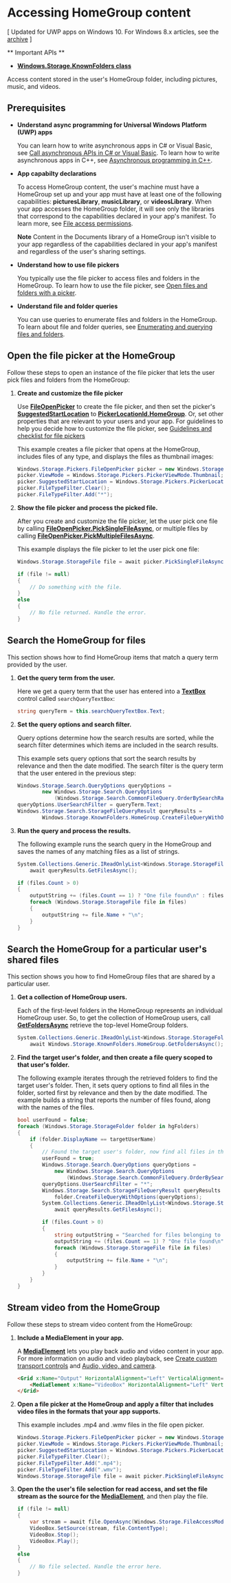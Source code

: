 # Accessing HomeGroup content

\[ Updated for UWP apps on Windows 10. For Windows 8.x articles, see the [archive](http://go.microsoft.com/fwlink/p/?linkid=619132) \]


** Important APIs **

-   [**Windows.Storage.KnownFolders class**](https://msdn.microsoft.com/library/windows/apps/br227151)

Access content stored in the user's HomeGroup folder, including pictures, music, and videos.

## Prerequisites

-   **Understand async programming for Universal Windows Platform (UWP) apps**

    You can learn how to write asynchronous apps in C\# or Visual Basic, see [Call asynchronous APIs in C\# or Visual Basic](https://msdn.microsoft.com/library/windows/apps/mt187337). To learn how to write asynchronous apps in C++, see [Asynchronous programming in C++](https://msdn.microsoft.com/library/windows/apps/mt187334).

-   **App capabilty declarations**

    To access HomeGroup content, the user's machine must have a HomeGroup set up and your app must have at least one of the following capabilities: **picturesLibrary**, **musicLibrary**, or **videosLibrary**. When your app accesses the HomeGroup folder, it will see only the libraries that correspond to the capabilities declared in your app's manifest. To learn more, see [File access permissions](file-access-permissions.md).

    **Note**  Content in the Documents library of a HomeGroup isn't visible to your app regardless of the capabilities declared in your app's manifest and regardless of the user's sharing settings.

     

-   **Understand how to use file pickers**

    You typically use the file picker to access files and folders in the HomeGroup. To learn how to use the file picker, see [Open files and folders with a picker](quickstart-using-file-and-folder-pickers.md).

-   **Understand file and folder queries**

    You can use queries to enumerate files and folders in the HomeGroup. To learn about file and folder queries, see [Enumerating and querying files and folders](quickstart-listing-files-and-folders.md).

## Open the file picker at the HomeGroup

Follow these steps to open an instance of the file picker that lets the user pick files and folders from the HomeGroup:

1.  **Create and customize the file picker**

    Use [**FileOpenPicker**](https://msdn.microsoft.com/library/windows/apps/br207847) to create the file picker, and then set the picker's [**SuggestedStartLocation**](https://msdn.microsoft.com/library/windows/apps/br207854) to [**PickerLocationId.HomeGroup**](https://msdn.microsoft.com/library/windows/apps/br207890). Or, set other properties that are relevant to your users and your app. For guidelines to help you decide how to customize the file picker, see [Guidelines and checklist for file pickers](https://msdn.microsoft.com/library/windows/apps/hh465182)

    This example creates a file picker that opens at the HomeGroup, includes files of any type, and displays the files as thumbnail images:
    ```csharp
    Windows.Storage.Pickers.FileOpenPicker picker = new Windows.Storage.Pickers.FileOpenPicker();
    picker.ViewMode = Windows.Storage.Pickers.PickerViewMode.Thumbnail;
    picker.SuggestedStartLocation = Windows.Storage.Pickers.PickerLocationId.HomeGroup;
    picker.FileTypeFilter.Clear();
    picker.FileTypeFilter.Add("*");
    ```
  
2.  **Show the file picker and process the picked file.**

    After you create and customize the file picker, let the user pick one file by calling [**FileOpenPicker.PickSingleFileAsync**](https://msdn.microsoft.com/library/windows/apps/jj635275), or multiple files by calling [**FileOpenPicker.PickMultipleFilesAsync**](https://msdn.microsoft.com/library/windows/apps/br207851).

    This example displays the file picker to let the user pick one file:
    ```csharp
    Windows.Storage.StorageFile file = await picker.PickSingleFileAsync();

    if (file != null)
    {
        // Do something with the file.
    }
    else
    {
        // No file returned. Handle the error.
    }   
    ```

## Search the HomeGroup for files

This section shows how to find HomeGroup items that match a query term provided by the user.

1.  **Get the query term from the user.**

    Here we get a query term that the user has entered into a [**TextBox**](https://msdn.microsoft.com/library/windows/apps/br209683) control called `searchQueryTextBox`:
    ```csharp
    string queryTerm = this.searchQueryTextBox.Text;    
    ```

2.  **Set the query options and search filter.**

    Query options determine how the search results are sorted, while the search filter determines which items are included in the search results.

    This example sets query options that sort the search results by relevance and then the date modified. The search filter is the query term that the user entered in the previous step:
    ```csharp
    Windows.Storage.Search.QueryOptions queryOptions = 
            new Windows.Storage.Search.QueryOptions
                (Windows.Storage.Search.CommonFileQuery.OrderBySearchRank, null);
    queryOptions.UserSearchFilter = queryTerm.Text;
    Windows.Storage.Search.StorageFileQueryResult queryResults = 
            Windows.Storage.KnownFolders.HomeGroup.CreateFileQueryWithOptions(queryOptions);    
    ```

3.  **Run the query and process the results.**

    The following example runs the search query in the HomeGroup and saves the names of any matching files as a list of strings.
    ```csharp
    System.Collections.Generic.IReadOnlyList<Windows.Storage.StorageFile> files = 
        await queryResults.GetFilesAsync();

    if (files.Count > 0)
    {
        outputString += (files.Count == 1) ? "One file found\n" : files.Count.ToString() + " files found\n";
        foreach (Windows.Storage.StorageFile file in files)
        {
            outputString += file.Name + "\n";
        }
    }    
    ```


## Search the HomeGroup for a particular user's shared files

This section shows you how to find HomeGroup files that are shared by a particular user.

1.  **Get a collection of HomeGroup users.**

    Each of the first-level folders in the HomeGroup represents an individual HomeGroup user. So, to get the collection of HomeGroup users, call [**GetFoldersAsync**](https://msdn.microsoft.com/library/windows/apps/br227279) retrieve the top-level HomeGroup folders.
    ```csharp
    System.Collections.Generic.IReadOnlyList<Windows.Storage.StorageFolder> hgFolders = 
        await Windows.Storage.KnownFolders.HomeGroup.GetFoldersAsync();    
    ```

2.  **Find the target user's folder, and then create a file query scoped to that user's folder.**

    The following example iterates through the retrieved folders to find the target user's folder. Then, it sets query options to find all files in the folder, sorted first by relevance and then by the date modified. The example builds a string that reports the number of files found, along with the names of the files.
    ```csharp
    bool userFound = false;
    foreach (Windows.Storage.StorageFolder folder in hgFolders)
    {
        if (folder.DisplayName == targetUserName)
        {
            // Found the target user's folder, now find all files in the folder.
            userFound = true;
            Windows.Storage.Search.QueryOptions queryOptions = 
                new Windows.Storage.Search.QueryOptions
                    (Windows.Storage.Search.CommonFileQuery.OrderBySearchRank, null);
            queryOptions.UserSearchFilter = "*";
            Windows.Storage.Search.StorageFileQueryResult queryResults =
                folder.CreateFileQueryWithOptions(queryOptions);
            System.Collections.Generic.IReadOnlyList<Windows.Storage.StorageFile> files =
                await queryResults.GetFilesAsync();

            if (files.Count > 0)
            {
                string outputString = "Searched for files belonging to " + targetUserName + "'\n";
                outputString += (files.Count == 1) ? "One file found\n" : files.Count.ToString() + " files found\n";
                foreach (Windows.Storage.StorageFile file in files)
                {
                    outputString += file.Name + "\n";
                }
            }
        }
    }    
    ```

## Stream video from the HomeGroup

Follow these steps to stream video content from the HomeGroup:

1.  **Include a MediaElement in your app.**

    A [**MediaElement**](https://msdn.microsoft.com/library/windows/apps/br242926) lets you play back audio and video content in your app. For more information on audio and video playback, see [Create custom transport controls](https://msdn.microsoft.com/library/windows/apps/mt187271) and [Audio, video, and camera](https://msdn.microsoft.com/library/windows/apps/mt203788).
    ```HTML
    <Grid x:Name="Output" HorizontalAlignment="Left" VerticalAlignment="Top" Grid.Row="1">
        <MediaElement x:Name="VideoBox" HorizontalAlignment="Left" VerticalAlignment="Top" Margin="0" Width="400" Height="300"/>
    </Grid>    
    ```

2.  **Open a file picker at the HomeGroup and apply a filter that includes video files in the formats that your app supports.**

    This example includes .mp4 and .wmv files in the file open picker.
    ```csharp
    Windows.Storage.Pickers.FileOpenPicker picker = new Windows.Storage.Pickers.FileOpenPicker();
    picker.ViewMode = Windows.Storage.Pickers.PickerViewMode.Thumbnail;
    picker.SuggestedStartLocation = Windows.Storage.Pickers.PickerLocationId.HomeGroup;
    picker.FileTypeFilter.Clear();
    picker.FileTypeFilter.Add(".mp4");
    picker.FileTypeFilter.Add(".wmv");
    Windows.Storage.StorageFile file = await picker.PickSingleFileAsync();   
    ```

3.  **Open the the user's file selection for read access, and set the file stream as the source for the** [**MediaElement**](https://msdn.microsoft.com/library/windows/apps/br242926), and then play the file.
    ```csharp
    if (file != null)
    {
        var stream = await file.OpenAsync(Windows.Storage.FileAccessMode.Read);
        VideoBox.SetSource(stream, file.ContentType);
        VideoBox.Stop();
        VideoBox.Play();
    }
    else
    {
        // No file selected. Handle the error here.
    }    
    ```

 

 





<!--HONumber=May16_HO4-->


